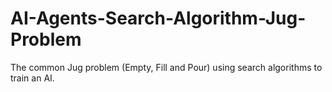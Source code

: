 # AI-Agents-Search-Algorithm-Jug-Problem
The common Jug problem (Empty, Fill and Pour) using search algorithms to train an AI.
